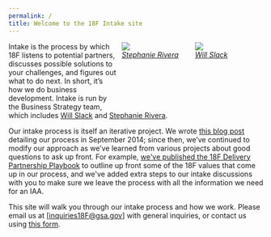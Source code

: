 ```yaml
---
permalink: /
title: Welcome to the 18F Intake site
---
```


<div style="float: right; width: 125px; height: 125px; margin-left: 10px; margin-right: 10px;"><a href="https://18f.gsa.gov/team/will/"><img src="https://18f.gsa.gov/assets/images/team/will.jpg"></a><br /><a href="https://18f.gsa.gov/team/will/"><em>Will
Slack</em></a></div>

<div style="float: right; width: 125px; height: 125px; margin-left: 10px; margin-right: 10px;"><a href="https://18f.gsa.gov/team/stephanierivera/"><img src="https://18f.gsa.gov/assets/images/team/stephanierivera.jpg"></a><br /><a href="https://18f.gsa.gov/team/stephanierivera/"><em>Stephanie
Rivera</em></a></div>

Intake is the process by which 18F listens to potential partners,
discusses possible solutions to your challenges, and figures out what to
do next. In short, it’s how we do business development. Intake is run by
the Business Strategy team, which includes [Will
Slack](https://18f.gsa.gov/team/will/) and [Stephanie
Rivera](https://18f.gsa.gov/team/stephanierivera/).

Our intake process is itself an iterative project. We wrote [this blog
post](https://18f.gsa.gov/2014/09/18/getting-to-work-for-the-american-people/)
detailing our process in September 2014; since then, we’ve continued to
modify our approach as we’ve learned from various projects about good
questions to ask up front. For example, [we've published the 18F
Delivery Partnership
Playbook](https://18f.gsa.gov/2015/11/19/delivery-partnership-playbook/)
to outline up front some of the 18F values that come up in our process,
and we've added extra steps to our intake discussions with you to make
sure we leave the process with all the information we need for an IAA.

This site will walk you through our intake process and how we work.
Please email us at
[[inquiries18F@gsa.gov](mailto:inquiries18f@gsa.gov)] with general
inquiries, or contact us using [this
form](https://docs.google.com/a/gsa.gov/forms/d/1CDATOcmHy5HO2-pfPaG5cunVP7Wk5VCBsKommRmztLM/viewform).
